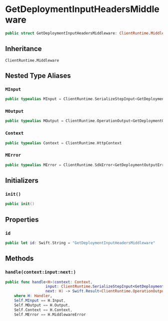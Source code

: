 # GetDeploymentInputHeadersMiddleware

``` swift
public struct GetDeploymentInputHeadersMiddleware: ClientRuntime.Middleware 
```

## Inheritance

`ClientRuntime.Middleware`

## Nested Type Aliases

### `MInput`

``` swift
public typealias MInput = ClientRuntime.SerializeStepInput<GetDeploymentInput>
```

### `MOutput`

``` swift
public typealias MOutput = ClientRuntime.OperationOutput<GetDeploymentOutputResponse>
```

### `Context`

``` swift
public typealias Context = ClientRuntime.HttpContext
```

### `MError`

``` swift
public typealias MError = ClientRuntime.SdkError<GetDeploymentOutputError>
```

## Initializers

### `init()`

``` swift
public init() 
```

## Properties

### `id`

``` swift
public let id: Swift.String = "GetDeploymentInputHeadersMiddleware"
```

## Methods

### `handle(context:input:next:)`

``` swift
public func handle<H>(context: Context,
                  input: ClientRuntime.SerializeStepInput<GetDeploymentInput>,
                  next: H) -> Swift.Result<ClientRuntime.OperationOutput<GetDeploymentOutputResponse>, MError>
    where H: Handler,
    Self.MInput == H.Input,
    Self.MOutput == H.Output,
    Self.Context == H.Context,
    Self.MError == H.MiddlewareError
```
